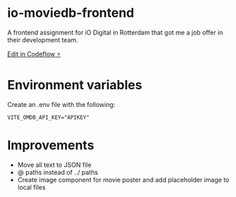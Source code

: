 # io-moviedb-frontend

A frontend assignment for iO Digital in Rotterdam that got me a job offer in their development team.

[Edit in Codeflow ⚡️](https://stackblitz.com/~/github.com/jonahkalkman/io-moviedb-frontend)

# Environment variables

Create an .env file with the following:

```
VITE_OMDB_API_KEY="APIKEY"
```

# Improvements

- Move all text to JSON file
- @ paths instead of ../ paths
- Create image component for movie poster and add placeholder image to local files
